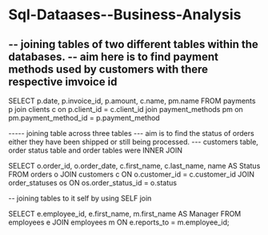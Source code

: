 # Sql-Dataases--Business-Analysis


-- joining tables of two different tables within the databases. 
-- aim here is to find payment methods used by customers with there respective imvoice id
--- 
SELECT
p.date,
p.invoice_id,
p.amount,
c.name,
pm.name 
FROM
payments p
join clients c
on p.client_id = c.client_id
join payment_methods pm
on pm.payment_method_id = p.payment_method



----- joining table across three tables
--- aim is to find the status of orders either they have been shipped or still being processed. 
--- customers table, order status table and order tables were INNER JOIN 

SELECT 
o.order_id,
o.order_date,
c.first_name,
c.last_name,
name AS Status 
FROM 
orders o
JOIN customers c
ON o.customer_id = c.customer_id
JOIN order_statuses os
ON os.order_status_id = o.status

-- joining tables to it self by using SELF join

SELECT 
e.employee_id,
e.first_name,
m.first_name AS Manager
FROM 
employees e
JOIN employees m
ON e.reports_to = m.employee_id;
